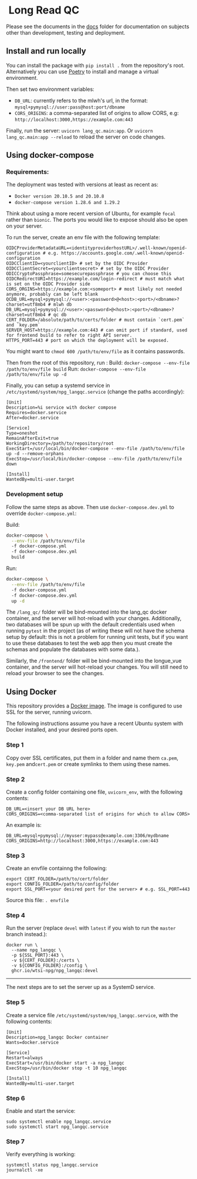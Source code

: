 #  Long Read QC

Please see the documents in the [docs](docs) folder for documentation on
subjects other than development, testing and deployment.


## Install and run locally

You can install the package with `pip install .` from the repository's root.
Alternatively you can use [Poetry](https://python-poetry.org/docs/basic-usage/#installing-dependencies)
to install and manage a virtual environment.

Then set two environment variables:

- `DB_URL`: currently refers to the mlwh's url, in the format: `mysql+pymysql://user:pass@host:port/dbname`
- `CORS_ORIGINS`: a comma-separated list of origins to allow CORS, e.g: `http://localhost:3000,https://example.com:443`

Finally, run the server: `uvicorn lang_qc.main:app`.
Or `uvicorn lang_qc.main:app --reload` to reload the server on code changes.

## Using docker-compose

### Requirements:

The deployment was tested with versions at least as recent as:

- `Docker version 20.10.5 and 20.10.8`
- `docker-compose version 1.28.6 and 1.29.2`

Think about using a more recent version of Ubuntu, for example `focal` rather than `bionic`.
The ports you would like to expose should also be open on your server.

To run the server, create an env file with the following template:

```
OIDCProviderMetadataURL=<identityproviderhostURL>/.well-known/openid-configuration # e.g. https://accounts.google.com/.well-known/openid-configuration
OIDCClientID=<yourclientID> # set by the OIDC Provider
OIDCClientSecret=<yourclientsecret> # set by the OIDC Provider
ODICCryptoPassphrase=somesecurepassphrase # you can choose this
OIDCRedirectURI=https://example.com/login-redirect # must match what is set on the OIDC Provider side
CORS_ORGINS=https://example.com:<someport> # most likely not needed anymore, probably can be left blank
QCDB_URL=mysql+pymysql://<user>:<password>@<host>:<port>/<dbname>?charset=utf8mb4 # mlwh db
DB_URL=mysql+pymysql://<user>:<password>@<host>:<port>/<dbname>?charset=utf8mb4 # qc db
CERT_FOLDER=/absolute/path/to/certs/folder # must contain `cert.pem` and `key.pem`
SERVER_HOST=https://example.com:443 # can omit port if standard, used for frontend build to refer to right API server.
HTTPS_PORT=443 # port on which the deployment will be exposed.
```

You might want to `chmod 600 /path/to/env/file` as it contains passwords.

Then from the root of this repository, run :
Build: `docker-compose --env-file /path/to/env/file build`
Run: `docker-compose --env-file /path/to/env/file up -d`

Finally, you can setup a systemd service in `/etc/systemd/system/npg_langqc.service` (change the paths accordingly):

```
[Unit]
Description=%i service with docker compose
Requires=docker.service
After=docker.service

[Service]
Type=oneshot
RemainAfterExit=true
WorkingDirectory=/path/to/repository/root
ExecStart=/usr/local/bin/docker-compose --env-file /path/to/env/file up -d --remove-orphans
ExecStop=/usr/local/bin/docker-compose --env-file /path/to/env/file  down

[Install]
WantedBy=multi-user.target
```

### Development setup

Follow the same steps as above. Then use `docker-compose.dev.yml` to override `docker-compose.yml`:

Build:

```sh
docker-compose \
  --env-file /path/to/env/file 
  -f docker-compose.yml
  -f docker-compose.dev.yml
  build
```

Run:

```sh
docker-compose \
  --env-file /path/to/env/file 
  -f docker-compose.yml
  -f docker-compose.dev.yml
  up -d
```

The `/lang_qc/` folder will be bind-mounted into the lang_qc docker container, and the server will hot-reload with
your changes. Additionally, two databases will be spun up with the default credentials used when running
`pytest` in the project (as of writing these will not have the schema setup by default: this is not a problem
for running unit tests, but if you want to use these databases to test the web app then you must create the schemas and
populate the databases with some data.).

Similarly, the `/frontend/` folder will be bind-mounted into the longue_vue container, and the server will hot-reload
your changes. You will still need to reload your browser to see the changes.

## Using Docker

This repository provides a [Docker image](https://github.com/wtsi-npg/npg_langqc/pkgs/container/npg_langqc).
The image is configured to use SSL for the server, running uvicorn.

The following instructions assume you have a recent Ubuntu system with Docker installed,
and your desired ports open.

### Step 1

Copy over SSL certificates, put them in a folder and name them `ca.pem`, `key.pem`
and`cert.pem` or create symlinks to them using these names.

### Step 2

Create a config folder containing one file, `uvicorn_env`, with the following contents:

```
DB_URL=<insert your DB URL here>
CORS_ORIGINS=<comma-separated list of origins for which to allow CORS>
```

An example is:

```
DB_URL=mysql+pymysql://myuser:mypass@example.com:3306/mydbname
CORS_ORIGINS=http://localhost:3000,https://example.com:443
```

### Step 3

Create an envfile containng the following:

```
export CERT_FOLDER=/path/to/cert/folder
export CONFIG_FOLDER=/path/to/config/folder
export SSL_PORT=<your desired port for the server> # e.g. SSL_PORT=443
```

Source this file: `. envfile`

### Step 4

Run the server (replace `devel` with `latest` if you wish to run the `master` branch
instead.):

```
docker run \
  --name npg_langqc \
  -p ${SSL_PORT}:443 \
  -v ${CERT_FOLDER}:/certs \
  -v ${CONFIG_FOLDER}:/config \
  ghcr.io/wtsi-npg/npg_langqc:devel
```

---------------------------------------------------------------------------------------------------

The next steps are to set the server up as a SystemD service.

### Step 5

Create a service file `/etc/systemd/system/npg_langqc.service`, with the following
contents:

```
[Unit]
Description=npg_langqc Docker container
Wants=docker.service

[Service]
Restart=always
ExecStart=/usr/bin/docker start -a npg_langqc
ExecStop=/usr/bin/docker stop -t 10 npg_langqc

[Install]
WantedBy=multi-user.target
```

### Step 6

Enable and start the service:

```
sudo systemctl enable npg_langqc.service
sudo systemctl start npg_langqc.service
```

### Step 7

Verify everything is working:

```
systemctl status npg_langqc.service
journalctl -xe
```
